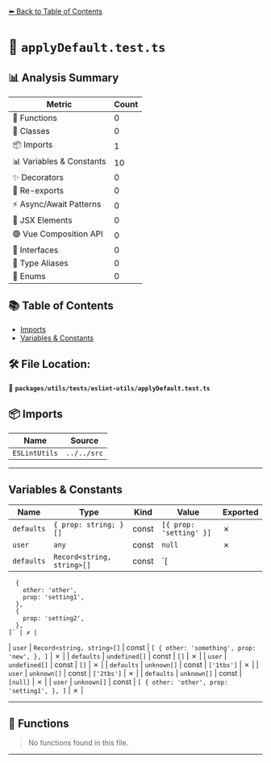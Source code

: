 [⬅️ Back to Table of Contents](../../../../index.md)

# 📄 `applyDefault.test.ts`

## 📊 Analysis Summary

| Metric | Count |
|--------|-------|
| 🔧 Functions | 0 |
| 🧱 Classes | 0 |
| 📦 Imports | 1 |
| 📊 Variables & Constants | 10 |
| ✨ Decorators | 0 |
| 🔄 Re-exports | 0 |
| ⚡ Async/Await Patterns | 0 |
| 💠 JSX Elements | 0 |
| 🟢 Vue Composition API | 0 |
| 📐 Interfaces | 0 |
| 📑 Type Aliases | 0 |
| 🎯 Enums | 0 |

## 📚 Table of Contents

- [Imports](#imports)
- [Variables & Constants](#variables-constants)

## 🛠️ File Location:
📂 **`packages/utils/tests/eslint-utils/applyDefault.test.ts`**

## 📦 Imports

| Name | Source |
|------|--------|
| `ESLintUtils` | `../../src` |


---

## Variables & Constants

| Name | Type | Kind | Value | Exported |
|------|------|------|-------|----------|
| `defaults` | `{ prop: string; }[]` | const | `[{ prop: 'setting' }]` | ✗ |
| `user` | `any` | const | `null` | ✗ |
| `defaults` | `Record<string, string>[]` | const | `[
      {
        other: 'other',
        prop: 'setting1',
      },
      {
        prop: 'setting2',
      },
    ]` | ✗ |
| `user` | `Record<string, string>[]` | const | `[
      {
        other: 'something',
        prop: 'new',
      },
    ]` | ✗ |
| `defaults` | `undefined[]` | const | `[]` | ✗ |
| `user` | `undefined[]` | const | `[]` | ✗ |
| `defaults` | `unknown[]` | const | `['1tbs']` | ✗ |
| `user` | `unknown[]` | const | `['2tbs']` | ✗ |
| `defaults` | `unknown[]` | const | `[null]` | ✗ |
| `user` | `unknown[]` | const | `[
      {
        other: 'other',
        prop: 'setting1',
      },
    ]` | ✗ |


---

## 🔧 Functions

> No functions found in this file.


---